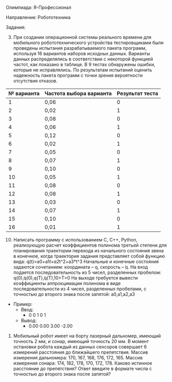 Олимпиада: Я-Профессионал

Направление: Робототехника

Задания:

3) При создании операционной системы реального времени для мобильного робототехнического устройства тестировщиками были проведены испытания разрабатываемого пакета программ, используя 16 вариантов наборов исходных данных. Варианты данных распределялись в
соответствии с некоторой функцией частот, как показано в таблице. В 9 тестах обнаружены ошибки, которые не исправлялись.
По результатам испытаний оценить надежность пакета программ с точки зрения вероятности отсутствия отказов. 

№ варианта | Частота выбора варианта | Результат теста
-----------|-------------------------|----------------
1          |   0,06                  |  0
2          |   0,02                  |  1
3          |   0,08                  |  0
4          |   0,06                  |  1
5          |   0,12                  |  0
6          |   0,02                  |  1
7          |   0,05                  |  0
8          |   0,07                  |  1
9          |   0,10                  |  0
10         |   0,05                  |  1
11         |   0,08                  |  0
12         |   0,08                  |  1
13         |   0,03                  |  0
14         |   0,07                  |  1
15         |   0,10                  |  0
16         |   0,01                  |  1

10) Написать программу с использованием C, C++, Python, реализующую расчет коэффициентов полинома третьей степени для планирования траектории перехода из начального состояния звена в конечное, когда траектория задания представляет собой функцию вида:
q(t)=a0+a1*t+a2*t^2+a3*t^3
Начальные и конечные состояния задаются сочетанием: координата – q, скорость – ̇q.
На вход подается последовательность из 5 чисел, разделенных пробелом: q(0),̇q(0),q(T),̇q(T),10>T>0
На выходе требуется вывести коэффициенты аппрокцимации полинома в виде последовательности
из 4 чисел, разделенных пробелами, с точностью до второго знака после запятой: a0,a1,a2,a3
+ Пример:
  + Ввод:
    + 0 0 1 0 1
  + Вывод:
    + 0.00 0.00 3.00 -2.00

1) Мобильный робот имеет на борту лазерный дальномер, имеющий точность 2 мм, и сонар, имеющий точность 20 мм.
В момент остановки робота каждый из данных сенсоров совершает 6 измерений расстояния до ближайшего препятствия.
Массив измерения дальномера: 170, 167, 168, 176, 172, 165. Массив измерения сонара: 174, 182, 178, 170, 172, 178.
Каково истинное расстояние до препятствия? Ответ введите в формате числа с точностью до второго знака после запятой?
